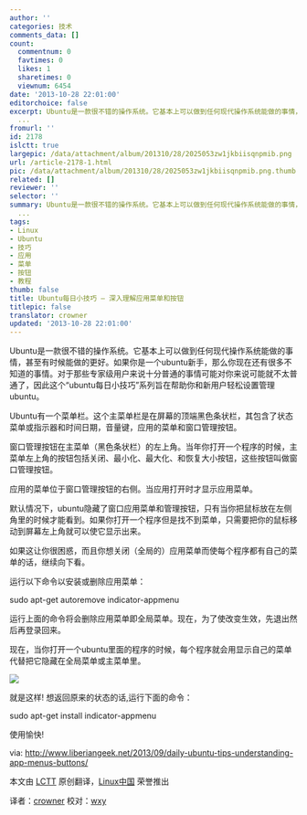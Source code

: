```yaml
---
author: ''
categories: 技术
comments_data: []
count:
  commentnum: 0
  favtimes: 0
  likes: 1
  sharetimes: 0
  viewnum: 6454
date: '2013-10-28 22:01:00'
editorchoice: false
excerpt: Ubuntu是一款很不错的操作系统。它基本上可以做到任何现代操作系统能做的事情，甚至有时候能做的更好。如果你是一个ubuntu新手，那么你现在还有很多不知道的事情。对于那些专家级用户来说十分普通的事情可能对你来说
  ...
fromurl: ''
id: 2178
islctt: true
largepic: /data/attachment/album/201310/28/2025053zw1jkbiisqnpmib.png
url: /article-2178-1.html
pic: /data/attachment/album/201310/28/2025053zw1jkbiisqnpmib.png.thumb.jpg
related: []
reviewer: ''
selector: ''
summary: Ubuntu是一款很不错的操作系统。它基本上可以做到任何现代操作系统能做的事情，甚至有时候能做的更好。如果你是一个ubuntu新手，那么你现在还有很多不知道的事情。对于那些专家级用户来说十分普通的事情可能对你来说
  ...
tags:
- Linux
- Ubuntu
- 技巧
- 应用
- 菜单
- 按钮
- 教程
thumb: false
title: Ubuntu每日小技巧 – 深入理解应用菜单和按钮
titlepic: false
translator: crowner
updated: '2013-10-28 22:01:00'
---
```


Ubuntu是一款很不错的操作系统。它基本上可以做到任何现代操作系统能做的事情，甚至有时候能做的更好。如果你是一个ubuntu新手，那么你现在还有很多不知道的事情。对于那些专家级用户来说十分普通的事情可能对你来说可能就不太普通了，因此这个“ubuntu每日小技巧”系列旨在帮助你和新用户轻松设置管理ubuntu。


Ubuntu有一个菜单栏。这个主菜单栏是在屏幕的顶端黑色条状栏，其包含了状态菜单或指示器和时间日期，音量键，应用的菜单和窗口管理按钮。


窗口管理按钮在主菜单（黑色条状栏）的左上角。当年你打开一个程序的时候，主菜单左上角的按钮包括关闭、最小化、最大化、和恢复大小按钮，这些按钮叫做窗口管理按钮。


应用的菜单位于窗口管理按钮的右侧。当应用打开时才显示应用菜单。


默认情况下，ubuntu隐藏了窗口应用菜单和管理按钮，只有当你把鼠标放在左侧角里的时候才能看到。如果你打开一个程序但是找不到菜单，只需要把你的鼠标移动到屏幕左上角就可以使它显示出来。


如果这让你很困惑，而且你想关闭（全局的）应用菜单而使每个程序都有自己的菜单的话，继续向下看。


运行以下命令以安装或删除应用菜单：


sudo apt-get autoremove indicator-appmenu


运行上面的命令将会删除应用菜单即全局菜单。现在，为了使改变生效，先退出然后再登录回来。


现在，当你打开一个ubuntu里面的程序的时候，每个程序就会用显示自己的菜单代替把它隐藏在全局菜单或主菜单里。


 ![](/data/attachment/album/201310/28/2025053zw1jkbiisqnpmib.png)


就是这样! 想返回原来的状态的话,运行下面的命令：


sudo apt-get install indicator-appmenu


使用愉快!


 


via: <http://www.liberiangeek.net/2013/09/daily-ubuntu-tips-understanding-app-menus-buttons/>


本文由 [LCTT](https://github.com/LCTT/TranslateProject) 原创翻译，[Linux中国](http://linux.cn/) 荣誉推出


译者：[crowner](https://github.com/crowner) 校对：[wxy](https://github.com/wxy)